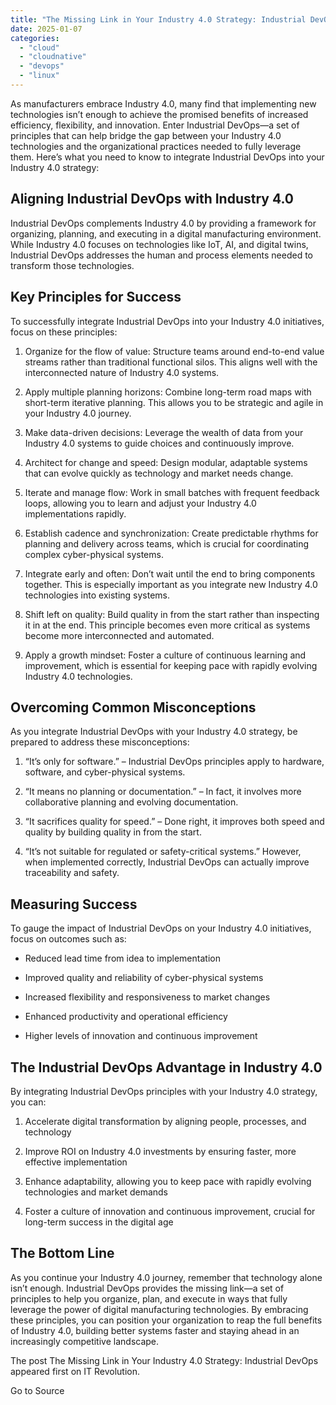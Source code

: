 ```yaml
---
title: "The Missing Link in Your Industry 4.0 Strategy: Industrial DevOps"
date: 2025-01-07
categories: 
  - "cloud"
  - "cloudnative"
  - "devops"
  - "linux"
---
```


As manufacturers embrace Industry 4.0, many find that implementing new technologies isn’t enough to achieve the promised benefits of increased efficiency, flexibility, and innovation. Enter Industrial DevOps—a set of principles that can help bridge the gap between your Industry 4.0 technologies and the organizational practices needed to fully leverage them. Here’s what you need to know to integrate Industrial DevOps into your Industry 4.0 strategy:

## Aligning Industrial DevOps with Industry 4.0

Industrial DevOps complements Industry 4.0 by providing a framework for organizing, planning, and executing in a digital manufacturing environment. While Industry 4.0 focuses on technologies like IoT, AI, and digital twins, Industrial DevOps addresses the human and process elements needed to transform those technologies.

## Key Principles for Success

To successfully integrate Industrial DevOps into your Industry 4.0 initiatives, focus on these principles:

1. Organize for the flow of value: Structure teams around end-to-end value streams rather than traditional functional silos. This aligns well with the interconnected nature of Industry 4.0 systems.

3. Apply multiple planning horizons: Combine long-term road maps with short-term iterative planning. This allows you to be strategic and agile in your Industry 4.0 journey.

5. Make data-driven decisions: Leverage the wealth of data from your Industry 4.0 systems to guide choices and continuously improve.

7. Architect for change and speed: Design modular, adaptable systems that can evolve quickly as technology and market needs change.

9. Iterate and manage flow: Work in small batches with frequent feedback loops, allowing you to learn and adjust your Industry 4.0 implementations rapidly.

11. Establish cadence and synchronization: Create predictable rhythms for planning and delivery across teams, which is crucial for coordinating complex cyber-physical systems.

13. Integrate early and often: Don’t wait until the end to bring components together. This is especially important as you integrate new Industry 4.0 technologies into existing systems.

15. Shift left on quality: Build quality in from the start rather than inspecting it in at the end. This principle becomes even more critical as systems become more interconnected and automated.

17. Apply a growth mindset: Foster a culture of continuous learning and improvement, which is essential for keeping pace with rapidly evolving Industry 4.0 technologies.

## Overcoming Common Misconceptions

As you integrate Industrial DevOps with your Industry 4.0 strategy, be prepared to address these misconceptions:

1. “It’s only for software.” – Industrial DevOps principles apply to hardware, software, and cyber-physical systems.

3. “It means no planning or documentation.” – In fact, it involves more collaborative planning and evolving documentation.

5. “It sacrifices quality for speed.” – Done right, it improves both speed and quality by building quality in from the start.

7. “It’s not suitable for regulated or safety-critical systems.” However, when implemented correctly, Industrial DevOps can actually improve traceability and safety.

## Measuring Success

To gauge the impact of Industrial DevOps on your Industry 4.0 initiatives, focus on outcomes such as:

- Reduced lead time from idea to implementation

- Improved quality and reliability of cyber-physical systems

- Increased flexibility and responsiveness to market changes

- Enhanced productivity and operational efficiency

- Higher levels of innovation and continuous improvement

## The Industrial DevOps Advantage in Industry 4.0

By integrating Industrial DevOps principles with your Industry 4.0 strategy, you can:

1. Accelerate digital transformation by aligning people, processes, and technology

3. Improve ROI on Industry 4.0 investments by ensuring faster, more effective implementation

5. Enhance adaptability, allowing you to keep pace with rapidly evolving technologies and market demands

7. Foster a culture of innovation and continuous improvement, crucial for long-term success in the digital age

## The Bottom Line

As you continue your Industry 4.0 journey, remember that technology alone isn’t enough. Industrial DevOps provides the missing link—a set of principles to help you organize, plan, and execute in ways that fully leverage the power of digital manufacturing technologies. By embracing these principles, you can position your organization to reap the full benefits of Industry 4.0, building better systems faster and staying ahead in an increasingly competitive landscape.

The post The Missing Link in Your Industry 4.0 Strategy: Industrial DevOps appeared first on IT Revolution.

Go to Source
